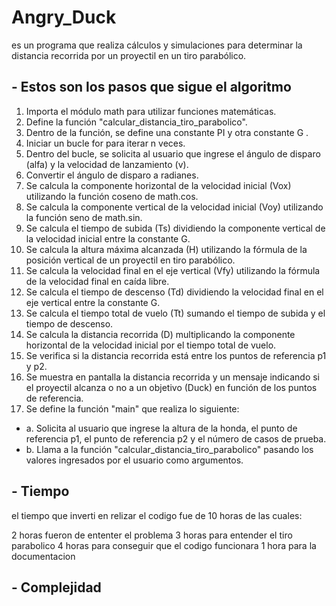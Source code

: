 # **Angry_Duck**
es un programa que realiza cálculos y simulaciones para determinar la distancia recorrida por un proyectil en un tiro parabólico.

## **- Estos son los pasos que sigue el algoritmo**
1. Importa el módulo math para utilizar funciones matemáticas.
2. Define la función  "calcular_distancia_tiro_parabolico".
3. Dentro de la función, se define una constante PI  y otra constante G .
4. Iniciar un bucle for para iterar n veces.
5. Dentro del bucle, se solicita al usuario que ingrese el ángulo de disparo (alfa) y la velocidad de lanzamiento (v).
6. Convertir el ángulo de disparo a radianes.
7. Se calcula la componente horizontal de la velocidad inicial (Vox) utilizando la función coseno de math.cos.
8. Se calcula la componente vertical de la velocidad inicial (Voy) utilizando la función seno de math.sin.
9. Se calcula el tiempo de subida (Ts) dividiendo la componente vertical de la velocidad inicial entre la constante G.
10. Se calcula la altura máxima alcanzada (H) utilizando la fórmula de la posición vertical de un proyectil en tiro parabólico.
11. Se calcula la velocidad final en el eje vertical (Vfy) utilizando la fórmula de la velocidad final en caída libre.
12. Se calcula el tiempo de descenso (Td) dividiendo la velocidad final en el eje vertical entre la constante G.
13. Se calcula el tiempo total de vuelo (Tt) sumando el tiempo de subida y el tiempo de descenso.
14. Se calcula la distancia recorrida (D) multiplicando la componente horizontal de la velocidad inicial por el tiempo total de vuelo.
15. Se verifica si la distancia recorrida está entre los puntos de referencia p1 y p2.
16. Se muestra en pantalla la distancia recorrida y un mensaje indicando si el proyectil alcanza o no a un objetivo (Duck) en función de los puntos de referencia.
17. Se define la función "main" que realiza lo siguiente:
 + a. Solicita al usuario que ingrese la altura de la honda, el punto de referencia p1, el punto de referencia p2 y el número de casos de prueba.
 + b. Llama a la función "calcular_distancia_tiro_parabolico" pasando los valores ingresados por el usuario como argumentos.

## **- Tiempo**
el tiempo que inverti en relizar el codigo fue de 10 horas de las cuales:

2 horas fueron de ententer el problema
3 horas para entender el tiro parabolico
4 horas para conseguir que el codigo funcionara
1 hora para la documentacion

## **- Complejidad**
